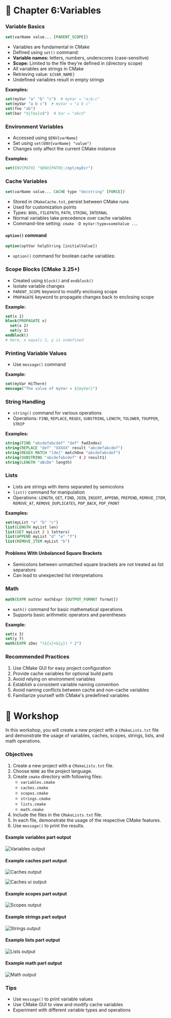 # 📖 Chapter 6:Variables

### Variable Basics

```cmake
set(varName value... [PARENT_SCOPE])
```

- Variables are fundamental in CMake
- Defined using `set()` command:
- **Variable names:** letters, numbers, underscores (case-sensitive)
- **Scope:** Limited to the file they're defined in (directory scope)
- All variables are strings in CMake
- Retrieving value: `${VAR_NAME}`
- Undefined variables result in empty strings

**Examples:**

```cmake
set(myVar "a" "b" "c")  # myVar = "a;b;c"
set(myVar "a b c")  # myVar = "a b c"
set(foo "ab")
set(bar "${foo}cd")  # bar = "abcd"
```

### Environment Variables

 - Accessed using `$ENV{varName}`
 - Set using `set(ENV{varName} "value")`
 - Changes only affect the current CMake instance

**Examples:**

```cmake
set(ENV{PATH} "$ENV{PATH}:/opt/myDir")
```

### Cache Variables

```cmake
set(varName value... CACHE type "docstring" [FORCE])
```

- Stored in `CMakeCache.txt`, persist between CMake runs
- Used for customization points
- Types: `BOOL`, `FILEPATH`, `PATH`, `STRING`, `INTERNAL`
- Normal variables take precedence over cache variables
- Command-line setting: `cmake -D myVar:type=someValue ..`.

#### `option()` command

```cmake
option(optVar helpString [initialValue])
```

- `option()` command for boolean cache variables:

### Scope Blocks (CMake 3.25+)

 - Created using `block()` and `endblock()`
 - Isolate variable changes
 - `PARENT_SCOPE` keyword to modify enclosing scope
 - `PROPAGATE` keyword to propagate changes back to enclosing scope

**Example:**

```cmake
set(x 1)
block(PROPAGATE x)
  set(x 2)
  set(y 3)
endblock()
# Here, x equals 2, y is undefined
```

### Printing Variable Values

- Use `message()` command

**Example:**

```cmake
set(myVar HiThere)
message("The value of myVar = ${myVar}")
```

### String Handling

- `string()` command for various operations
- Operations: `FIND`, `REPLACE`, `REGEX`, `SUBSTRING`, `LENGTH`, `TOLOWER`, `TOUPPER`, `STRIP`

**Examples:**

```cmake
string(FIND "abcdefabcdef" "def" fwdIndex)
string(REPLACE "def" "XXXXX" result "abcdefabcdef")
string(REGEX MATCH "[de]" matchOne "abcdefabcdef")
string(SUBSTRING "abcdefabcdef" 4 2 result1)
string(LENGTH "aBcDe" length)
```

### Lists

- Lists are strings with items separated by semicolons
- `list()` command for manipulation
- Operations: `LENGTH`, `GET`, `FIND`, `JOIN`, `INSERT`, `APPEND`, `PREPEND`, `REMOVE_ITEM`, `REMOVE_AT`, `REMOVE_DUPLICATES`, `POP_BACK`, `POP_FRONT`

**Examples:**

```cmake
set(myList "a" "b" "c")
list(LENGTH myList len)
list(GET myList 2 1 letters)
list(APPEND myList "d" "e" "f")
list(REMOVE_ITEM myList "b")
```

#### Problems With Unbalanced Square Brackets

- Semicolons between unmatched square brackets are not treated as list separators
- Can lead to unexpected list interpretations

### Math

```cmake
math(EXPR outVar mathExpr [OUTPUT_FORMAT format])
```

- `math()` command for basic mathematical operations
- Supports basic arithmetic operators and parentheses

**Example:**

```cmake
set(x 3)
set(y 7)
math(EXPR zDec "(${x}+${y}) * 2")
```

### Recommended Practices

 1. Use CMake GUI for easy project configuration
 2. Provide cache variables for optional build parts
 3. Avoid relying on environment variables
 4. Establish a consistent variable naming convention
 5. Avoid naming conflicts between cache and non-cache variables
 6. Familiarize yourself with CMake's predefined variables

# 🎯 Workshop

In this workshop, you will create a new project with a `CMakeLists.txt` file and demonstrate the usage of variables, caches, scopes, strings, lists, and math operations.

### Objectives

1. Create a new project with a `CMakeLists.txt` file.
2. Choose `NONE` as the project language.
3. Create `cmake` directory with following files:
   - `variables.cmake`
   - `caches.cmake`
   - `scopes.cmake`
   - `strings.cmake`
   - `lists.cmake`
   - `math.cmake`
4. Include the files in the `CMakeLists.txt` file.
5. In each file, demonstrate the usage of the respective CMake features.
6. Use `message()` to print the results.

#### Example variables part output
![Variables output](docs/variables-output.png)

#### Example caches part output

![Caches output](docs/caches-output.png)

![Caches ui output](docs/caches-ui-output.png)

#### Example scopes part output

![Scopes output](docs/scopes-output.png)

#### Example strings part output

![Strings output](docs/strings-output.png)

#### Example lists part output

![Lists output](docs/lists-output.png)

#### Example math part output

![Math output](docs/math-output.png)

### Tips

- Use `message()` to print variable values
- Use CMake GUI to view and modify cache variables
- Experiment with different variable types and operations
